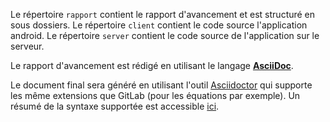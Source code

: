 
Le répertoire `rapport` contient le rapport d'avancement et est structuré en sous dossiers.
Le répertoire `client` contient le code source l'application android.
Le répertoire `server` contient le code source de l'application sur le serveur.

Le rapport d'avancement est rédigé  en utilisant le langage [**AsciiDoc**](http://asciidoc.org/).

Le document final sera généré en utilisant l'outil [Asciidoctor](http://asciidoctor.org/) qui supporte les même extensions que GitLab (pour les équations par exemple).
Un résumé de la syntaxe supportée est accessible [ici](http://asciidoctor.org/docs/asciidoc-syntax-quick-reference/).
